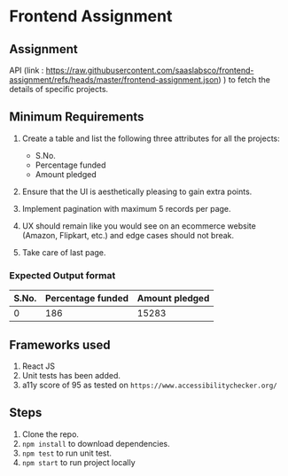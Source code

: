 # Frontend Assignment

## Assignment

API (link : https://raw.githubusercontent.com/saaslabsco/frontend-assignment/refs/heads/master/frontend-assignment.json) ) to fetch the details of specific projects.

## Minimum Requirements

1. Create a table and list the following three attributes for all the projects:

   - S.No.
   - Percentage funded
   - Amount pledged

1. Ensure that the UI is aesthetically pleasing to gain extra points.
1. Implement pagination with maximum 5 records per page.
1. UX should remain like you would see on an ecommerce website (Amazon, Flipkart, etc.) and edge cases should not break.
1. Take care of last page.

### Expected Output format

| **S.No.** | **Percentage funded** | **Amount pledged** |
| --------- | --------------------- | ------------------ |
| 0         | 186                   | 15283              |

## Frameworks used

1. React JS
1. Unit tests has been added.
1. a11y score of 95 as tested on `https://www.accessibilitychecker.org/`

## Steps

1. Clone the repo.
1. `npm install` to download dependencies.
1. `npm test` to run unit test.
1. `npm start` to run project locally
